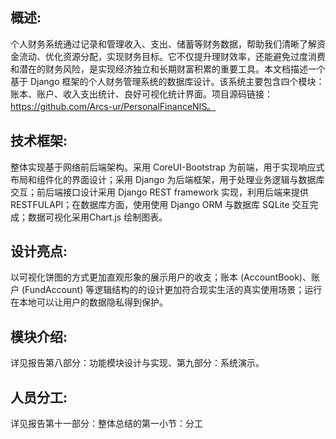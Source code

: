 ## 概述: 
个人财务系统通过记录和管理收入、支出、储蓄等财务数据，帮助我们清晰了解资金流动、优化资源分配，实现财务目标。它不仅提升理财效率，还能避免过度消费和潜在的财务风险，是实现经济独立和长期财富积累的重要工具。本文档描述一个基于 Django 框架的个人财务管理系统的数据库设计。该系统主要包含四个模块：账本、账户、收入支出统计、良好可视化统计界面。项目源码链接：https://github.com/Arcs-ur/PersonalFinanceNIS。
## 技术框架: 
整体实现基于网络前后端架构。采用 CoreUI-Bootstrap 为前端，用于实现响应式布局和组件化的界面设计；采用 Django 为后端框架，用于处理业务逻辑与数据库交互；前后端接口设计采用 Django REST framework 实现，利用后端来提供 RESTFULAPI；在数据库方面，使用使用 Django ORM 与数据库 SQLite 交互完成；数据可视化采用Chart.js 绘制图表。
## 设计亮点: 
以可视化饼图的方式更加直观形象的展示用户的收支；账本 (AccountBook)、账户 (FundAccount) 等逻辑结构的的设计更加符合现实生活的真实使用场景；运行在本地可以让用户的数据隐私得到保护。
## 模块介绍: 
详见报告第八部分：功能模块设计与实现、第九部分：系统演示。
## 人员分工:
详见报告第十一部分：整体总结的第一小节：分工

